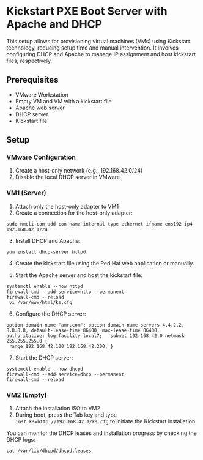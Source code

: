 
# Kickstart PXE Boot Server with Apache and DHCP

This setup allows for provisioning virtual machines (VMs) using Kickstart technology, reducing setup time and manual intervention. It involves configuring DHCP and Apache to manage IP assignment and host kickstart files, respectively.

## Prerequisites

-   VMware Workstation
-   Empty VM and VM with a kickstart file
-   Apache web server
-   DHCP server
-   Kickstart file

## Setup

### VMware Configuration

1.  Create a host-only network (e.g., 192.168.42.0/24)
2.  Disable the local DHCP server in VMware

### VM1 (Server)

1.  Attach only the host-only adapter to VM1
2.  Create a connection for the host-only adapter:
```
sudo nmcli con add con-name internal type ethernet ifname ens192 ip4 192.168.42.1/24
```

3.  Install DHCP and Apache:


```
yum install dhcp-server httpd
```

4.  Create the kickstart file using the Red Hat web application or manually.


5.  Start the Apache server and host the kickstart file:


```
systemctl enable --now httpd  
firewall-cmd --add-service=http --permanent
firewall-cmd --reload
 vi /var/www/html/ks.cfg
 ```

6.  Configure the DHCP server:


```
option domain-name "amr.com"; option domain-name-servers 4.4.2.2, 8.8.8.8; default-lease-time 86400; max-lease-time 86400; authoritative; log-facility local7;   subnet 192.168.42.0 netmask 255.255.255.0 {
 range 192.168.42.100 192.168.42.200; }
 ```

7.  Start the DHCP server:

```
systemctl enable --now dhcpd
firewall-cmd --add-service=dhcp --permanent
firewall-cmd --reload
```

### VM2 (Empty)

1.  Attach the installation ISO to VM2
2.  During boot, press the Tab key and type `inst.ks=http://192.168.42.1/ks.cfg` to initiate the Kickstart installation

You can monitor the DHCP leases and installation progress by checking the DHCP logs:
```
cat /var/lib/dhcpd/dhcpd.leases
```
